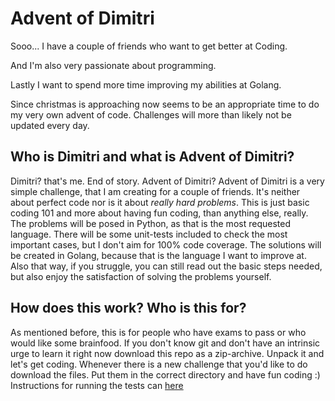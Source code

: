 # Advent of Dimitri 

Sooo... I have a couple of friends who want to get better at Coding.

And I'm also very passionate about programming. 

Lastly I want to spend more time improving my abilities at Golang. 

Since christmas is approaching now seems to be an appropriate time to do my very own advent of code. 
Challenges will more than likely not be updated every day. 


## Who is Dimitri and what is Advent of Dimitri?
Dimitri? that's me. End of story. 
Advent of Dimitri? Advent of Dimitri is a very simple challenge, that I am creating for a couple of friends. It's neither about perfect code nor is it about _really hard problems_. This is just basic coding 101 and more about having fun coding, than anything else, really. 
The problems will be posed in Python, as that is the most requested language. There will be some unit-tests included to check the most important cases, but I don't aim for 100% code coverage. 
The solutions will be created in Golang, because that is the language I want to improve at. Also that way, if you struggle, you can still read out the basic steps needed, but also enjoy the satisfaction of solving the problems yourself. 

## How does this work? Who is this for?

As mentioned before, this is for people who have exams to pass or who would like some brainfood. 
If you don't know git and don't have an intrinsic urge to learn it right now download this repo as a zip-archive. Unpack it and let's get coding. Whenever there is a new challenge that you'd like to do download the files. Put them in the correct directory and have fun coding :) 
Instructions for running the tests can [here]('python/instructions.md')

